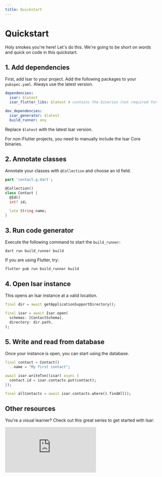 ```yaml
---
title: Quickstart
---
```


# Quickstart

Holy smokes you're here! Let's do this. We're going to be short on words and quick on code in this quickstart.

## 1. Add dependencies

First, add Isar to your project. Add the following packages to your `pubspec.yaml`. Always use the latest version.

```yaml
dependencies:
  isar: $latest
  isar_flutter_libs: $latest # contains the binaries (not required for web)

dev_dependencies:
  isar_generator: $latest
  build_runner: any
```

Replace `$latest` with the latest Isar version.

For non-Flutter projects, you need to manually include the Isar Core binaries.

## 2. Annotate classes

Annotate your classes with `@Collection` and choose an id field.

```dart
part 'contact.g.dart';

@Collection()
class Contact {
  @Id()
  int? id;

  late String name;
}
```

## 3. Run code generator

Execute the following command to start the `build_runner`:

```
dart run build_runner build
```

If you are using Flutter, try:

```
flutter pub run build_runner build
```

## 4. Open Isar instance

This opens an Isar instance at a valid location.

```dart
final dir = await getApplicationSupportDirectory();

final isar = await Isar.open(
  schemas: [ContactSchema],
  directory: dir.path,
);
```

## 5. Write and read from database

Once your instance is open, you can start using the database.

```dart
final contact = Contact()
  ..name = "My first contact";

await isar.writeTxn((isar) async {
  contact.id = isar.contacts.put(contact);
});

final allContacts = await isar.contacts.where().findAll();
```

## Other resources

You're a visual learner? Check out this great series to get started with Isar:

<div class="video-block">
  <iframe max-width=100% height=auto src="https://www.youtube.com/embed/videoseries?list=PLKKf8l1ne4_hMBtRykh9GCC4MMyteUTyf" title="Isar Database" frameborder="0" allow="accelerometer; clipboard-write; encrypted-media; gyroscope; picture-in-picture" allowfullscreen></iframe>
</div>

